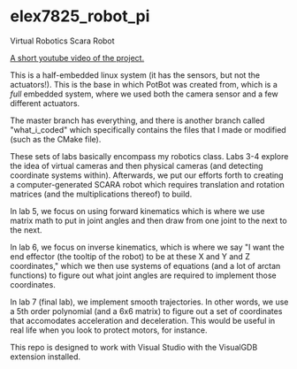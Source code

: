 # elex7825_robot_pi
Virtual Robotics Scara Robot

[A short youtube video of the project.](https://www.youtube.com/watch?v=OVDXKHhm_M4)

This is a half-embedded linux system (it has the sensors, but not the actuators!). This is the base in which PotBot was created from, which is a *full* embedded system, where we used both the camera sensor and a few different actuators.

The master branch has everything, and there is another branch called "what_i_coded" which specifically contains the files that I made or modified (such as the CMake file).

These sets of labs basically encompass my robotics class. Labs 3-4 explore the idea of virtual cameras and then physical cameras (and detecting coordinate systems within). Afterwards, we put our efforts forth to creating a computer-generated SCARA robot which requires translation and rotation matrices (and the multiplications thereof) to build.

In lab 5, we focus on using forward kinematics which is where we use matrix math to put in joint angles and then draw from one joint to the next to the next.

In lab 6, we focus on inverse kinematics, which is where we say "I want the end effector (the tooltip of the robot) to be at these X and Y and Z coordinates," which we then use systems of equations (and a lot of arctan functions) to figure out what joint angles are required to implement those coordinates.

In lab 7 (final lab), we implement smooth trajectories. In other words, we use a 5th order polynomial (and a 6x6 matrix) to figure out a set of coordinates that accomodates acceleration and deceleration. This would be useful in real life when you look to protect motors, for instance.

This repo is designed to work with Visual Studio with the VisualGDB extension installed.
